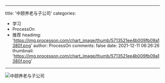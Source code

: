 
---
title: '中颐养老与子公司'
categories: 
 - 学习
 - ProcessOn
 - 推荐
headimg: 'https://img.processon.com/chart_image/thumb/5713521ee4b009fb09a1380f.png'
author: ProcessOn
comments: false
date: 2021-12-11 06:26:26
thumbnail: 'https://img.processon.com/chart_image/thumb/5713521ee4b009fb09a1380f.png'
---

<div>   
<img class="thumb" alt="中颐养老与子公司" src="https://img.processon.com/chart_image/thumb/5713521ee4b009fb09a1380f.png" referrerpolicy="no-referrer">
<p></p>  
</div>
            